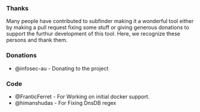 ### Thanks

Many people have contributed to subfinder making it a wonderful tool either by making a pull request fixing some stuff or giving generous
donations to support the furthur development of this tool. Here, we recognize these persons and thank them. 

### Donations
- @infosec-au - Donating to the project

### Code
- @FranticFerret - For Working on initial docker support.
- @himanshudas - For Fixing DnsDB regex